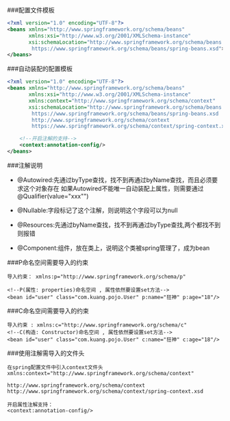 ###配置文件模板
```xml
<?xml version="1.0" encoding="UTF-8"?>
<beans xmlns="http://www.springframework.org/schema/beans"
       xmlns:xsi="http://www.w3.org/2001/XMLSchema-instance"
       xsi:schemaLocation="http://www.springframework.org/schema/beans
        https://www.springframework.org/schema/beans/spring-beans.xsd">
</beans>
```
###自动装配的配置模板
```xml
<?xml version="1.0" encoding="UTF-8"?>
<beans xmlns="http://www.springframework.org/schema/beans"
       xmlns:xsi="http://www.w3.org/2001/XMLSchema-instance"
       xmlns:context="http://www.springframework.org/schema/context"
       xsi:schemaLocation="http://www.springframework.org/schema/beans
        https://www.springframework.org/schema/beans/spring-beans.xsd
        http://www.springframework.org/schema/context
        https://www.springframework.org/schema/context/spring-context.xsd">

    <!--开启注解的支持-->
    <context:annotation-config/>
</beans>
```
###注解说明
- @Autowired:先通过byType查找，找不到再通过byName查找，而且必须要求这个对象存在
    如果Autowired不能唯一自动装配上属性，则需要通过@Qualifier(value="xxx"")
- @Nullable:字段标记了这个注解，则说明这个字段可以为null
- @Resources:先通过byName查找，找不到再通过byType查找,两个都找不到则报错

- @Component:组件，放在类上，说明这个类被spring管理了，成为bean

###P命名空间需要导入的约束
```
导入约束： xmlns:p="http://www.springframework.org/schema/p"

<!--P(属性: properties)命名空间 , 属性依然要设置set方法-->
<bean id="user" class="com.kuang.pojo.User" p:name="狂神" p:age="18"/>
```

###C命名空间需要导入的约束
```
导入约束 : xmlns:c="http://www.springframework.org/schema/c"
<!--C(构造: Constructor)命名空间 , 属性依然要设置set方法-->
<bean id="user" class="com.kuang.pojo.User" c:name="狂神" c:age="18"/>
```
###使用注解需导入的文件头
```
在spring配置文件中引入context文件头
xmlns:context="http://www.springframework.org/schema/context"

http://www.springframework.org/schema/context
http://www.springframework.org/schema/context/spring-context.xsd

开启属性注解支持：
<context:annotation-config/>

```
